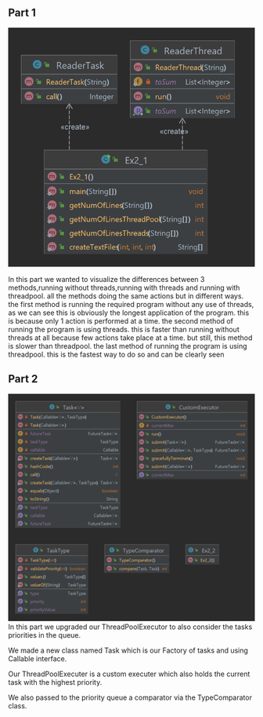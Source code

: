 ## Part 1
![part1 diagram.png](part1%20diagram.png)

In this part we wanted to visualize the differences between 3 methods,running without threads,running with threads and running with threadpool.
all the methods doing the same actions but in different ways.
the first method is running the required program without any use of threads, as we can see this is obviously the longest application of the program.
this is because only 1 action is performed at a time.
the second method of running the program is using threads. this is faster than running without threads at all because few actions take place at a time. but still, this method is slower than threadpool.
the last method of running the program is using threadpool. this is the fastest way to do so and can be clearly seen 

## Part 2
![part 2 diagram.png](part%202%20diagram.png)
In this part we upgraded our ThreadPoolExecutor to also consider the tasks priorities in the queue.

We made a new class named Task which is our Factory of tasks and using Callable interface.

Our ThreadPoolExecuter is a custom executer which also holds the current task with the highest priority.

We also passed to the priority queue a comparator via the TypeComparator class.